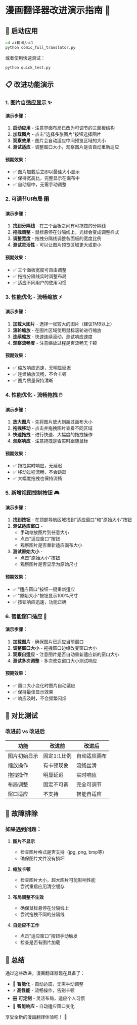 # 漫画翻译器改进演示指南 🎯

## 🚀 启动应用

```bash
cd ai输出/ai1
python comic_full_translator.py
```

或者使用快速测试：
```bash
python quick_test.py
```

## 📋 改进功能演示

### 1. 图片自适应显示 ✨

#### 演示步骤：
1. **启动应用** - 注意界面布局已改为可调节的三面板结构
2. **加载图片** - 点击"选择多张图片"按钮选择图片
3. **观察效果** - 图片会自动适应中间预览区域的大小
4. **测试适应** - 调整窗口大小，观察图片是否自动重新适应

#### 预期效果：
- ✅ 图片加载后立即以最佳大小显示
- ✅ 保持宽高比，完整显示在画布中
- ✅ 自动居中，无需手动调整

### 2. 可调节UI布局 🎛️

#### 演示步骤：
1. **找到分隔线** - 在三个面板之间有可拖拽的分隔线
2. **拖拽调整** - 鼠标悬停在分隔线上，光标会变成调整样式
3. **调整宽度** - 拖拽分隔线调整各面板的宽度比例
4. **测试灵活性** - 可以让图片预览区域更大或更小

#### 预期效果：
- ✅ 三个面板宽度可自由调整
- ✅ 拖拽分隔线实时调整布局
- ✅ 适应不同用户的使用习惯

### 3. 性能优化 - 流畅缩放 ⚡

#### 演示步骤：
1. **加载大图片** - 选择一张较大的图片（建议1MB以上）
2. **滚轮缩放** - 在图片区域使用鼠标滚轮进行缩放
3. **连续缩放** - 快速连续滚动，测试响应速度
4. **观察流畅度** - 注意缩放过程是否流畅无卡顿

#### 预期效果：
- ✅ 缩放响应迅速，无明显延迟
- ✅ 连续缩放流畅，不会卡顿
- ✅ 图片质量保持清晰

### 4. 性能优化 - 流畅拖拽 🖱️

#### 演示步骤：
1. **放大图片** - 先将图片放大到超过画布大小
2. **拖拽移动** - 点击并拖拽图片查看不同区域
3. **快速拖拽** - 进行快速、大幅度的拖拽操作
4. **观察响应** - 注意拖拽是否实时跟随鼠标

#### 预期效果：
- ✅ 拖拽实时响应，无延迟
- ✅ 移动过程流畅，不会跳跃
- ✅ 大幅度拖拽也保持流畅

### 5. 新增视图控制按钮 🎮

#### 演示步骤：
1. **找到按钮** - 在顶部导航区域找到"适应窗口"和"原始大小"按钮
2. **测试适应窗口** - 
   - 手动缩放图片到任意大小
   - 点击"适应窗口"按钮
   - 观察图片是否重新适应画布大小
3. **测试原始大小** -
   - 点击"原始大小"按钮
   - 观察图片是否显示为原始尺寸

#### 预期效果：
- ✅ "适应窗口"按钮一键重新适应
- ✅ "原始大小"按钮显示100%尺寸
- ✅ 按钮响应迅速，功能正确

### 6. 智能窗口适应 🧠

#### 演示步骤：
1. **加载图片** - 确保图片已适应当前窗口
2. **调整窗口大小** - 拖拽窗口边缘改变窗口大小
3. **观察自适应** - 注意图片是否自动重新适应新的窗口大小
4. **测试多次调整** - 多次改变窗口大小测试响应

#### 预期效果：
- ✅ 窗口大小变化时图片自动适应
- ✅ 保持最佳显示效果
- ✅ 响应及时，不会频繁闪烁

## 🎯 对比测试

### 改进前 vs 改进后

| 功能 | 改进前 | 改进后 |
|------|--------|--------|
| 图片初始显示 | 固定1:1比例 | 自动适应画布 |
| 缩放操作 | 有卡顿现象 | 流畅丝滑 |
| 拖拽操作 | 明显延迟 | 实时响应 |
| 布局调整 | 固定不可调 | 完全可调节 |
| 窗口适应 | 不支持 | 智能自适应 |

## 🔧 故障排除

### 如果遇到问题：

1. **图片不显示**
   - 检查图片格式是否支持（jpg, png, bmp等）
   - 确保图片文件没有损坏

2. **缩放卡顿**
   - 检查图片大小，超大图片可能影响性能
   - 尝试重启应用清空缓存

3. **布局调整不生效**
   - 确保鼠标悬停在分隔线上
   - 尝试拖拽不同的分隔线

4. **自适应不工作**
   - 点击"适应窗口"按钮手动触发
   - 检查是否有图片加载

## 🎉 总结

通过这些改进，漫画翻译器现在具备了：

- 🎯 **智能化** - 自动适应，无需手动调整
- ⚡ **高性能** - 流畅操作，告别卡顿
- 🎛️ **可定制** - 灵活布局，适应个人习惯
- 🧠 **智能响应** - 自动适应窗口变化

享受全新的漫画翻译体验吧！ 🚀

